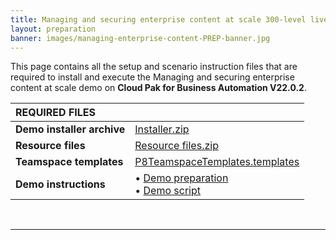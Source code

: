 ```yaml
---
title: Managing and securing enterprise content at scale 300-level live demo
layout: preparation
banner: images/managing-enterprise-content-PREP-banner.jpg
---
```


<span id="top"></span>

This page contains all the setup and scenario instruction files that are required to install and execute the Managing and securing enterprise content at scale demo on **Cloud Pak for Business Automation V22.0.2**.

| REQUIRED FILES | |
| :---         | :--- |
| **Demo installer archive** | <a href="./files/Demo-Installer-22-0-2.zip" target="_blank" rel="noreferrer">Installer.zip</a> |
| **Resource files** | <a href="./files/Resource files.zip" target="_blank" rel="noreferrer">Resource files.zip</a> |
| **Teamspace templates** | <a href="./files/P8TeamspaceTemplates.templates" target="_blank" rel="noreferrer">P8TeamspaceTemplates.templates</a> |
| **Demo instructions** | • <a href="./files/300-Managing-and-securing-enterprise-content-at-scale-demo-prep-v22.0.2.pdf" target="_blank" rel="noreferrer">Demo preparation</a> <br/> • <a href="./files/300-Managing-and-securing-enterprise-content-at-scale-demo-script-v22.0.2.pdf" target="_blank" rel="noreferrer">Demo script</a> |

<br/>

***